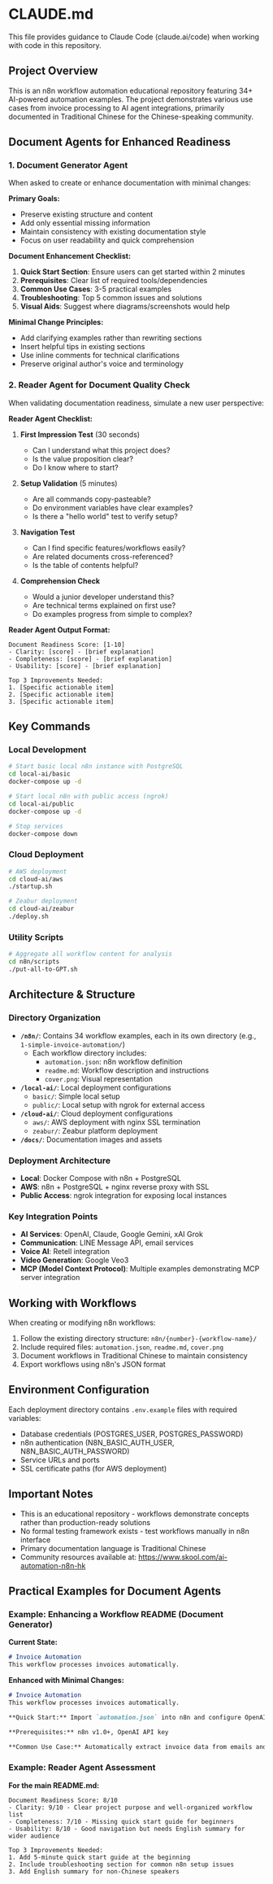 # CLAUDE.md

This file provides guidance to Claude Code (claude.ai/code) when working with code in this repository.

## Project Overview

This is an n8n workflow automation educational repository featuring 34+ AI-powered automation examples. The project demonstrates various use cases from invoice processing to AI agent integrations, primarily documented in Traditional Chinese for the Chinese-speaking community.

## Document Agents for Enhanced Readiness

### 1. Document Generator Agent

When asked to create or enhance documentation with minimal changes:

**Primary Goals:**
* Preserve existing structure and content
* Add only essential missing information
* Maintain consistency with existing documentation style
* Focus on user readability and quick comprehension

**Document Enhancement Checklist:**
1. **Quick Start Section**: Ensure users can get started within 2 minutes
2. **Prerequisites**: Clear list of required tools/dependencies
3. **Common Use Cases**: 3-5 practical examples
4. **Troubleshooting**: Top 5 common issues and solutions
5. **Visual Aids**: Suggest where diagrams/screenshots would help

**Minimal Change Principles:**
* Add clarifying examples rather than rewriting sections
* Insert helpful tips in existing sections
* Use inline comments for technical clarifications
* Preserve original author's voice and terminology

### 2. Reader Agent for Document Quality Check

When validating documentation readiness, simulate a new user perspective:

**Reader Agent Checklist:**
1. **First Impression Test** (30 seconds)
   - Can I understand what this project does?
   - Is the value proposition clear?
   - Do I know where to start?

2. **Setup Validation** (5 minutes)
   - Are all commands copy-pasteable?
   - Do environment variables have clear examples?
   - Is there a "hello world" test to verify setup?

3. **Navigation Test**
   - Can I find specific features/workflows easily?
   - Are related documents cross-referenced?
   - Is the table of contents helpful?

4. **Comprehension Check**
   - Would a junior developer understand this?
   - Are technical terms explained on first use?
   - Do examples progress from simple to complex?

**Reader Agent Output Format:**

```
Document Readiness Score: [1-10]
- Clarity: [score] - [brief explanation]
- Completeness: [score] - [brief explanation]
- Usability: [score] - [brief explanation]

Top 3 Improvements Needed:
1. [Specific actionable item]
2. [Specific actionable item]
3. [Specific actionable item]
```

## Key Commands

### Local Development

```bash
# Start basic local n8n instance with PostgreSQL
cd local-ai/basic
docker-compose up -d

# Start local n8n with public access (ngrok)
cd local-ai/public
docker-compose up -d

# Stop services
docker-compose down
```

### Cloud Deployment

```bash
# AWS deployment
cd cloud-ai/aws
./startup.sh

# Zeabur deployment
cd cloud-ai/zeabur
./deploy.sh
```

### Utility Scripts

```bash
# Aggregate all workflow content for analysis
cd n8n/scripts
./put-all-to-GPT.sh
```

## Architecture & Structure

### Directory Organization

* **`/n8n/`**: Contains 34 workflow examples, each in its own directory (e.g.,   `1-simple-invoice-automation/`)
  + Each workflow directory includes:
    - `automation.json`: n8n workflow definition
    - `readme.md`: Workflow description and instructions
    - `cover.png`: Visual representation
* **`/local-ai/`**: Local deployment configurations
  + `basic/`: Simple local setup
  + `public/`: Local setup with ngrok for external access
* **`/cloud-ai/`**: Cloud deployment configurations
  + `aws/`: AWS deployment with nginx SSL termination
  + `zeabur/`: Zeabur platform deployment
* **`/docs/`**: Documentation images and assets

### Deployment Architecture

* **Local**: Docker Compose with n8n + PostgreSQL
* **AWS**: n8n + PostgreSQL + nginx reverse proxy with SSL
* **Public Access**: ngrok integration for exposing local instances

### Key Integration Points

* **AI Services**: OpenAI, Claude, Google Gemini, xAI Grok
* **Communication**: LINE Message API, email services
* **Voice AI**: Retell integration
* **Video Generation**: Google Veo3
* **MCP (Model Context Protocol)**: Multiple examples demonstrating MCP server integration

## Working with Workflows

When creating or modifying n8n workflows:
1. Follow the existing directory structure: `n8n/{number}-{workflow-name}/`
2. Include required files: `automation.json`, `readme.md`, `cover.png`
3. Document workflows in Traditional Chinese to maintain consistency
4. Export workflows using n8n's JSON format

## Environment Configuration

Each deployment directory contains `.env.example` files with required variables:
* Database credentials (POSTGRES_USER, POSTGRES_PASSWORD)
* n8n authentication (N8N_BASIC_AUTH_USER, N8N_BASIC_AUTH_PASSWORD)
* Service URLs and ports
* SSL certificate paths (for AWS deployment)

## Important Notes

* This is an educational repository - workflows demonstrate concepts rather than production-ready solutions
* No formal testing framework exists - test workflows manually in n8n interface
* Primary documentation language is Traditional Chinese
* Community resources available at: https://www.skool.com/ai-automation-n8n-hk

## Practical Examples for Document Agents

### Example: Enhancing a Workflow README (Document Generator)

**Current State:**

```markdown
# Invoice Automation
This workflow processes invoices automatically.
```

**Enhanced with Minimal Changes:**

```markdown
# Invoice Automation
This workflow processes invoices automatically.

**Quick Start:** Import `automation.json` into n8n and configure OpenAI credentials.

**Prerequisites:** n8n v1.0+, OpenAI API key

**Common Use Case:** Automatically extract invoice data from emails and update spreadsheets.
```

### Example: Reader Agent Assessment

**For the main README.md:**

```
Document Readiness Score: 8/10
- Clarity: 9/10 - Clear project purpose and well-organized workflow list
- Completeness: 7/10 - Missing quick start guide for beginners
- Usability: 8/10 - Good navigation but needs English summary for wider audience

Top 3 Improvements Needed:
1. Add 5-minute quick start guide at the beginning
2. Include troubleshooting section for common n8n setup issues
3. Add English summary for non-Chinese speakers
```
